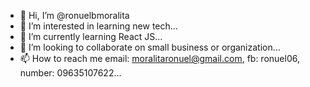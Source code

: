 - 👋 Hi, I’m @ronuelbmoralita
- 👀 I’m interested in learning new tech...
- 🌱 I’m currently learning React JS...
- 💞️ I’m looking to collaborate on small business or organization...
- 📫 How to reach me email: moralitaronuel@gmail.com, fb: ronuel06, number: 09635107622...

<!---
ronuelbmoralita/ronuelbmoralita is a ✨ special ✨ repository because its `README.md` (this file) appears on your GitHub profile.
You can click the Preview link to take a look at your changes.
--->

